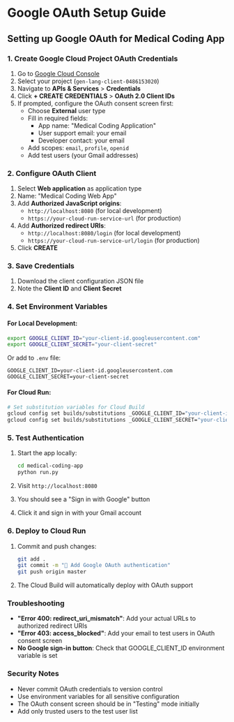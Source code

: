 # Google OAuth Setup Guide

## Setting up Google OAuth for Medical Coding App

### 1. Create Google Cloud Project OAuth Credentials

1. Go to [Google Cloud Console](https://console.cloud.google.com/)
2. Select your project (`gen-lang-client-0486153020`)
3. Navigate to **APIs & Services** > **Credentials**
4. Click **+ CREATE CREDENTIALS** > **OAuth 2.0 Client IDs**
5. If prompted, configure the OAuth consent screen first:
   - Choose **External** user type
   - Fill in required fields:
     - App name: "Medical Coding Application"
     - User support email: your email
     - Developer contact: your email
   - Add scopes: `email`, `profile`, `openid`
   - Add test users (your Gmail addresses)

### 2. Configure OAuth Client

1. Select **Web application** as application type
2. Name: "Medical Coding Web App"
3. Add **Authorized JavaScript origins**:
   - `http://localhost:8080` (for local development)
   - `https://your-cloud-run-service-url` (for production)
4. Add **Authorized redirect URIs**:
   - `http://localhost:8080/login` (for local development)
   - `https://your-cloud-run-service-url/login` (for production)
5. Click **CREATE**

### 3. Save Credentials

1. Download the client configuration JSON file
2. Note the **Client ID** and **Client Secret**

### 4. Set Environment Variables

#### For Local Development:
```bash
export GOOGLE_CLIENT_ID="your-client-id.googleusercontent.com"
export GOOGLE_CLIENT_SECRET="your-client-secret"
```

Or add to `.env` file:
```env
GOOGLE_CLIENT_ID=your-client-id.googleusercontent.com
GOOGLE_CLIENT_SECRET=your-client-secret
```

#### For Cloud Run:
```bash
# Set substitution variables for Cloud Build
gcloud config set builds/substitutions _GOOGLE_CLIENT_ID="your-client-id.googleusercontent.com"
gcloud config set builds/substitutions _GOOGLE_CLIENT_SECRET="your-client-secret"
```

### 5. Test Authentication

1. Start the app locally:
   ```bash
   cd medical-coding-app
   python run.py
   ```

2. Visit `http://localhost:8080`
3. You should see a "Sign in with Google" button
4. Click it and sign in with your Gmail account

### 6. Deploy to Cloud Run

1. Commit and push changes:
   ```bash
   git add .
   git commit -m "🔐 Add Google OAuth authentication"
   git push origin master
   ```

2. The Cloud Build will automatically deploy with OAuth support

### Troubleshooting

- **"Error 400: redirect_uri_mismatch"**: Add your actual URLs to authorized redirect URIs
- **"Error 403: access_blocked"**: Add your email to test users in OAuth consent screen
- **No Google sign-in button**: Check that GOOGLE_CLIENT_ID environment variable is set

### Security Notes

- Never commit OAuth credentials to version control
- Use environment variables for all sensitive configuration
- The OAuth consent screen should be in "Testing" mode initially
- Add only trusted users to the test user list